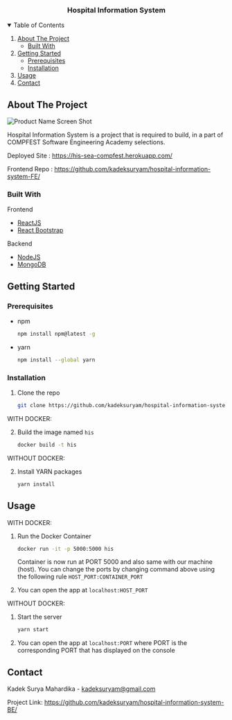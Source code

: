 <!-- PROJECT SHIELDS -->


<br />
<p align="center">
  <h3 align="center">Hospital Information System</h3>
</p>

<!-- TABLE OF CONTENTS -->
<details open="open">
  <summary>Table of Contents</summary>
  <ol>
    <li>
      <a href="#about-the-project">About The Project</a>
      <ul>
        <li><a href="#built-with">Built With</a></li>
      </ul>
    </li>
    <li>
      <a href="#getting-started">Getting Started</a>
      <ul>
        <li><a href="#prerequisites">Prerequisites</a></li>
        <li><a href="#installation">Installation</a></li>
      </ul>
    </li>
    <li><a href="#usage">Usage</a></li>
    <li><a href="#contact">Contact</a></li>
  </ol>
</details>



<!-- ABOUT THE PROJECT -->
## About The Project

![Product Name Screen Shot](https://imgur.com/eAQ53Im.png)

Hospital Information System is a project that is required to build, in a part of COMPFEST Software Engineering Academy selections.

Deployed Site : https://his-sea-compfest.herokuapp.com/

Frontend Repo : https://github.com/kadeksuryam/hospital-information-system-FE/

### Built With

Frontend
* [ReactJS](https://reactjs.org/)
* [React Bootstrap](https://react-bootstrap.github.io/)

Backend
* [NodeJS](https://nodejs.org/en/)
* [MongoDB](https://www.mongodb.com/)



<!-- GETTING STARTED -->
## Getting Started

### Prerequisites

* npm
  ```sh
  npm install npm@latest -g
  ```

* yarn
  ```sh
  npm install --global yarn
  ```
  
### Installation

1. Clone the repo
   ```sh
   git clone https://github.com/kadeksuryam/hospital-information-system-BE.git
   ```
WITH DOCKER:

2. Build the image named `his`
   ```sh
   docker build -t his
   ```
WITHOUT DOCKER:

2. Install YARN packages
   ```sh
   yarn install
   ```

<!-- USAGE EXAMPLES -->
## Usage

WITH DOCKER:

1. Run the Docker Container
   ```sh
   docker run -it -p 5000:5000 his
   ```
   Container is now run at PORT 5000 and also same with our machine (host). 
   You can change the ports by changing command above using the following rule `HOST_PORT:CONTAINER_PORT`
   
2. You can open the app at `localhost:HOST_PORT`

WITHOUT DOCKER:

1. Start the server
   ```sh
   yarn start
   ```
2. You can open the app at `localhost:PORT` where PORT is the corresponding PORT that has displayed on the console



<!-- CONTACT -->
## Contact

Kadek Surya Mahardika - kadeksuryam@gmail.com

Project Link: https://github.com/kadeksuryam/hospital-information-system-BE/
